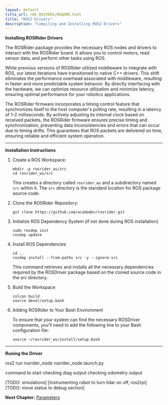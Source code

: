 ```yaml
---
layout: default
title_url: /04_DRIVERS/README.html
title: "ROS2 Drivers"
description: "Compiling and Installing ROS2 Drivers"
---
```


**Installing ROSRider Drivers**

The ROSRider package provides the necessary ROS nodes and drivers to interact with the ROSRider board. It allows you to control motors, read sensor data, and perform other tasks using ROS.

While previous versions of ROSRider utilized middleware to integrate with ROS, our latest iterations have transitioned to native C++ drivers. This shift eliminates the performance overhead associated with middleware, resulting in faster and more predictable system behavior. By directly interfacing with the hardware, we can optimize resource utilization and minimize latency, ensuring optimal performance for your robotics applications.

The ROSRider firmware incorporates a timing control feature that synchronizes itself to the host computer's polling rate, resulting in a latency of 1-2 milliseconds. By actively adjusting its internal clock based on received packets, the ROSRider firmware ensures precise timing and synchronization, preventing data inconsistencies and errors that can occur due to timing drifts. This guarantees that ROS packets are delivered on time, ensuring reliable and efficient system operation.

---

**Installation Instructions**

1. Create a ROS Workspace:

	```mkdir -p rosrider_ws/src```   
	```cd rosrider_ws/src```

	This creates a directory called `rosrider_ws` and a subdirectory named `src` within it. The `src` directory is the standard location for ROS package source code.

2. Clone the ROSRider Repository:

	```git clone https://github.com/acadadev/rosrider.git```

3. Initialize ROS Dependency System (if not done during ROS installation)

	```sudo rosdep init```  
	```rosdep update```

4. Install ROS Dependencies

	``cd ..``  
	``rosdep install --from-paths src -y --ignore-src``

	This command retrieves and installs all the necessary dependencies required by the ROSDriver package based on the cloned source code in the src directory.

5. Build the Workspace

	``colcon build``  
	``source devel/setup.bash``

6. Adding ROSRider to Your Bash Environment

	To ensure that your system can find the necessary ROSDriver components, you'll need to add the following line to your Bash configuration file:

	```source ~/rosrider_ws/install/setup.bash```

---

**Runing the Driver**

ros2 run rosrider_node rosrider_node.launch.py

command to start
checking diag output
checking odometry output  

[TODO: simulations]
[instrumenting robot to turn lidar on off, ros2rpi]
[TODO: move status to debug section]

__Next Chapter:__ [Parameters](../05_PARAMETERS/README.md)


